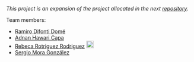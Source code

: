 *This project is an expansion of the project allocated in the next [repository](https://github.com/rafaelnm/APAtrabalhofinal-).*


Team members:
- [Ramiro Difonti Domé](mailto:alu0101425030@ull.edu.es)
- [Adnan Hawari Capa](mailto:alu0100417012@ull.edu.es)
- [Rebeca Rotriguez Rodriguez](https://github.com/rrrguez) [<img src="https://www.google.com/url?sa=i&url=https%3A%2F%2Fwww.flaticon.es%2Ficono-gratis%2Fsobre_481659&psig=AOvVaw0wXpihe7BlLCNIoL5wzP0Y&ust=1699619247901000&source=images&cd=vfe&opi=89978449&ved=0CBIQjRxqFwoTCNjErZ71toIDFQAAAAAdAAAAABAE" width="20" height="20">](mailto:alu0101394763@ull.edu.es)
- [Sergio Mora González](mailto:alu0100918205@ull.edu.es)
